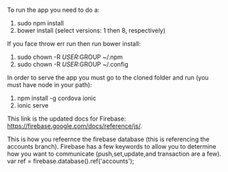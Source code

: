 To run the app you need to do a:

1. sudo npm install
2. bower install (select versions: 1 then 8, respectively)

If you face throw err run then run bower install:

1. sudo chown -R $USER:$GROUP ~/.npm
2. sudo chown -R $USER:$GROUP ~/.config

In order to serve the app you must go to the cloned folder and run (you must have node in your path):

1. npm install -g cordova ionic
2. ionic serve 

This link is the updated docs for Firebase: https://firebase.google.com/docs/reference/js/.

This is how you refeernce the firebase database (this is referencing the accounts branch). Firebase has a few keywords to allow you to determine how you want to communicate (push,set,update,and transaction are a few).  
var ref = firebase.database().ref('accounts');


